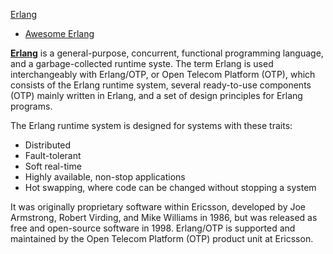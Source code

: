 [Erlang](https://www.erlang.org/)

* [Awesome Erlang](https://github.com/drobakowski/awesome-erlang#Erlang-reading)

[**Erlang**](https://en.wikipedia.org/wiki/Erlang_(programming_language)) is a general-purpose, concurrent, functional programming language, and a garbage-collected runtime syste. The term Erlang is used interchangeably with Erlang/OTP, or Open Telecom Platform (OTP), which consists of the Erlang runtime system, several ready-to-use components (OTP) mainly written in Erlang, and a set of design principles for Erlang programs.

The Erlang runtime system is designed for systems with these traits:

- Distributed
- Fault-tolerant
- Soft real-time
- Highly available, non-stop applications
- Hot swapping, where code can be changed without stopping a system

It was originally proprietary software within Ericsson, developed by Joe Armstrong, Robert Virding, and Mike Williams in 1986, but was released as free and open-source software in 1998. Erlang/OTP is supported and maintained by the Open Telecom Platform (OTP) product unit at Ericsson.



